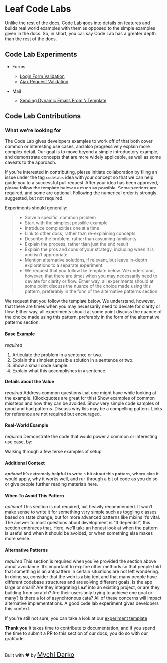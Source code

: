 # Leaf Code Labs

Unlike the rest of the docs, Code Lab goes into details on features and builds real world examples with them as opposed to the simple examples given in the docs. So, in short, you can say Code Lab has a greater depth than the rest of the docs.

## Code Lab Experiments

* Forms
	* [Login Form Validation](codelabs/v2.x/form-validation/login/)
	* [Ajax Request Validation](codelabs/v2.x/form-validation/ajax/)

* Mail
	* [Sending Dynamic Emails From A Template](codelabs/v2.x/mail/dynamic-mail-templating/)

## Code Lab Contributions

### What we’re looking for

The Code Lab gives developers examples to work off of that both cover common or interesting use cases, and also progressively explain more complex detail. Our goal is to move beyond a simple introductory example, and demonstrate concepts that are more widely applicable, as well as some caveats to the approach.

If you’re interested in contributing, please initiate collaboration by filing an issue under the tag `codelabs` idea with your concept so that we can help guide you to a successful pull request. After your idea has been approved, please follow the template below as much as possible. Some sections are required, and some are optional. Following the numerical order is strongly suggested, but not required.

Experiments should generally:

> - Solve a specific, common problem
> - Start with the simplest possible example
> - Introduce complexities one at a time
> - Link to other docs, rather than re-explaining concepts
> - Describe the problem, rather than assuming familiarity
> - Explain the process, rather than just the end result
> - Explain the pros and cons of your strategy, including when it is and isn’t appropriate
> - Mention alternative solutions, if relevant, but leave in-depth explorations to a separate experiment
> - We request that you follow the template below. We understand, however, that there are times when you may necessarily need to deviate for clarity or flow. Either way, all experiments should at some point discuss the nuance of the choice made using this pattern, preferably in the form of the alternative patterns section.

We request that you follow the template below. We understand, however, that there are times when you may necessarily need to deviate for clarity or flow. Either way, all experiments should at some point discuss the nuance of the choice made using this pattern, preferably in the form of the alternative patterns section.

#### Base Example

*required*

1. Articulate the problem in a sentence or two.
1. Explain the simplest possible solution in a sentence or two.
1. Show a small code sample.
1. Explain what this accomplishes in a sentence.

#### Details about the Value

*required*
Address common questions that one might have while looking at the example. (Blockquotes are great for this)
Show examples of common missteps and how they can be avoided.
Show very simple code samples of good and bad patterns.
Discuss why this may be a compelling pattern. Links for reference are not required but encouraged.

#### Real-World Example

*required*
Demonstrate the code that would power a common or interesting use case, by:

Walking through a few terse examples of setup

#### Additional Context

*optional*
It’s extremely helpful to write a bit about this pattern, where else it would apply, why it works well, and run through a bit of code as you do so or give people further reading materials here.

#### When To Avoid This Pattern

*optional*
This section is not required, but heavily recommended. It won’t make sense to write it for something very simple such as toggling classes based on state change, but for more advanced patterns like mixins it’s vital. The answer to most questions about development is “It depends!”, this section embraces that. Here, we’ll take an honest look at when the pattern is useful and when it should be avoided, or when something else makes more sense.

#### Alternative Patterns

*required*
This section is required when you’ve provided the section above about avoidance. It’s important to explore other methods so that people told that something is an antipattern in certain situations are not left wondering. In doing so, consider that the web is a big tent and that many people have different codebase structures and are solving different goals. Is the app large or small? Are they integrating Leaf into an existing project, or are they building from scratch? Are their users only trying to achieve one goal or many? Is there a lot of asynchronous data? All of these concerns will impact alternative implementations. A good code lab experiment gives developers this context.

If you're still not sure, you can take a look at our [experiment template](codelabs/experiment/)

**Thank you**
It takes time to contribute to documentation, and if you spend the time to submit a PR to this section of our docs, you do so with our gratitude.

<br>
Built with ❤ by <a href="https://mychi.netlify.com" style="font-size: 20px; color: #111;" target="_blank">Mychi Darko</a>